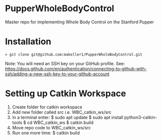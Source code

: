 # PupperWholeBodyControl
Master repo for implementing Whole Body Control on the Stanford Pupper

# Installation
	> git clone git@github.com:makeller1/PupperWholeBodyControl.git

Note: You will need an SSH key on your GitHub profile. See: https://docs.github.com/en/authentication/connecting-to-github-with-ssh/adding-a-new-ssh-key-to-your-github-account

# Setting up Catkin Workspace
1. Create folder for catkin workspace
2. Add new folder called src
     i.e. WBC_catkin_ws/src
3. In a terminal enter:
	$ sudo apt update
 	$ sudo apt install python3-catkin-tools
 	$ cd  WBC_catkin_ws
 	$ catkin build
4. Move repo code to  WBC_catkin_ws/src
5. Run one more time:
	$ catkin build
